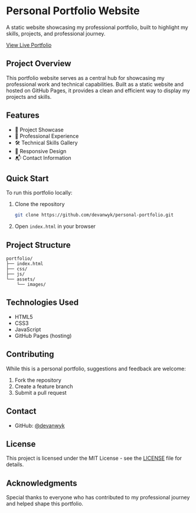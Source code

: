 # Personal Portfolio Website

A static website showcasing my professional portfolio, built to highlight my skills, projects, and professional journey.

[View Live Portfolio](https://github.com/devanwyk?tab=repositories)

## Project Overview

This portfolio website serves as a central hub for showcasing my professional work and technical capabilities. Built as a static website and hosted on GitHub Pages, it provides a clean and efficient way to display my projects and skills.

## Features

- 📂 Project Showcase
- 💼 Professional Experience
- 🛠️ Technical Skills Gallery
- 📱 Responsive Design
- 📬 Contact Information

## Quick Start

To run this portfolio locally:

1. Clone the repository
   ```bash
   git clone https://github.com/devanwyk/personal-portfolio.git
   ```
2. Open `index.html` in your browser

## Project Structure

```
portfolio/
├── index.html
├── css/
├── js/
└── assets/
    └── images/
```

## Technologies Used

- HTML5
- CSS3
- JavaScript
- GitHub Pages (hosting)

## Contributing

While this is a personal portfolio, suggestions and feedback are welcome:

1. Fork the repository
2. Create a feature branch
3. Submit a pull request

## Contact

- GitHub: [@devanwyk](https://github.com/devanwyk)

## License

This project is licensed under the MIT License - see the [LICENSE](LICENSE) file for details.

## Acknowledgments

Special thanks to everyone who has contributed to my professional journey and helped shape this portfolio.
